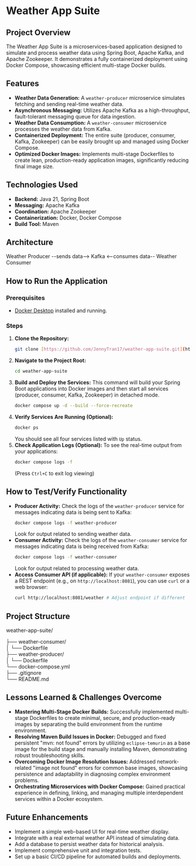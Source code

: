 # Weather App Suite

## Project Overview
The Weather App Suite is a microservices-based application designed to simulate and process weather data using Spring Boot, Apache Kafka, and Apache Zookeeper. It demonstrates a fully containerized deployment using Docker Compose, showcasing efficient multi-stage Docker builds.

## Features
* **Weather Data Generation:** A `weather-producer` microservice simulates fetching and sending real-time weather data.
* **Asynchronous Messaging:** Utilizes Apache Kafka as a high-throughput, fault-tolerant messaging queue for data ingestion.
* **Weather Data Consumption:** A `weather-consumer` microservice processes the weather data from Kafka.
* **Containerized Deployment:** The entire suite (producer, consumer, Kafka, Zookeeper) can be easily brought up and managed using Docker Compose.
* **Optimized Docker Images:** Implements multi-stage Dockerfiles to create lean, production-ready application images, significantly reducing final image size.

## Technologies Used
* **Backend:** Java 21, Spring Boot
* **Messaging:** Apache Kafka
* **Coordination:** Apache Zookeeper
* **Containerization:** Docker, Docker Compose
* **Build Tool:** Maven

## Architecture
Weather Producer --sends data--> Kafka <--consumes data-- Weather Consumer

## How to Run the Application

### Prerequisites
* [Docker Desktop](https://www.docker.com/products/docker-desktop/) installed and running.

### Steps
1.  **Clone the Repository:**
    ```bash
    git clone [https://github.com/JennyTran17/weather-app-suite.git](https://github.com/JennyTran17/weather-app-suite.git)
    ```
2.  **Navigate to the Project Root:**
    ```bash
    cd weather-app-suite
    ```
3.  **Build and Deploy the Services:**
    This command will build your Spring Boot applications into Docker images and then start all services (producer, consumer, Kafka, Zookeeper) in detached mode.
    ```bash
    docker compose up -d --build --force-recreate
    ```
4.  **Verify Services Are Running (Optional):**
    ```bash
    docker ps
    ```
    You should see all four services listed with `Up` status.
5.  **Check Application Logs (Optional):**
    To see the real-time output from your applications:
    ```bash
    docker compose logs -f
    ```
    (Press `Ctrl+C` to exit log viewing)

## How to Test/Verify Functionality
* **Producer Activity:** Check the logs of the `weather-producer` service for messages indicating data is being sent to Kafka:
    ```bash
    docker compose logs -f weather-producer
    ```
  Look for output related to sending weather data.
* **Consumer Activity:** Check the logs of the `weather-consumer` service for messages indicating data is being received from Kafka:
    ```bash
    docker compose logs -f weather-consumer
    ```
  Look for output related to processing weather data.
* **Access Consumer API (if applicable):** If your `weather-consumer` exposes a REST endpoint (e.g., on `http://localhost:8081`), you can use `curl` or a web browser:
    ```bash
    curl http://localhost:8081/weather # Adjust endpoint if different
    ```

## Project Structure
weather-app-suite/

├── weather-consumer/         
│   └── Dockerfile            
├── weather-producer/         
│   └── Dockerfile            
└── docker-compose.yml        
├── .gitignore                
└── README.md

## Lessons Learned & Challenges Overcome
* **Mastering Multi-Stage Docker Builds:** Successfully implemented multi-stage Dockerfiles to create minimal, secure, and production-ready images by separating the build environment from the runtime environment.
* **Resolving Maven Build Issues in Docker:** Debugged and fixed persistent "mvn: not found" errors by utilizing `eclipse-temurin` as a base image for the build stage and manually installing Maven, demonstrating robust troubleshooting skills.
* **Overcoming Docker Image Resolution Issues:** Addressed network-related "image not found" errors for common base images, showcasing persistence and adaptability in diagnosing complex environment problems.
* **Orchestrating Microservices with Docker Compose:** Gained practical experience in defining, linking, and managing multiple interdependent services within a Docker ecosystem.

## Future Enhancements
* Implement a simple web-based UI for real-time weather display.
* Integrate with a real external weather API instead of simulating data.
* Add a database to persist weather data for historical analysis.
* Implement comprehensive unit and integration tests.
* Set up a basic CI/CD pipeline for automated builds and deployments.
